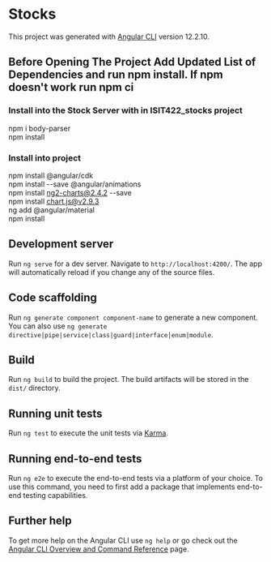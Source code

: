 # Stocks

This project was generated with [Angular CLI](https://github.com/angular/angular-cli) version 12.2.10.

## Before Opening The Project Add Updated List of Dependencies and run npm install. If npm doesn't work run npm ci 
### Install into the Stock Server with in ISIT422_stocks project
 npm i body-parser
 </br>
 npm install
 ### Install into project
  npm install @angular/cdk
 </br>
 npm install --save @angular/animations
 </br>
 npm install ng2-charts@2.4.2 --save
 </br>
 npm install chart.js@v2.9.3
 </br>
  ng add @angular/material
 </br>
 npm install
 
## Development server

Run `ng serve` for a dev server. Navigate to `http://localhost:4200/`. The app will automatically reload if you change any of the source files.

## Code scaffolding

Run `ng generate component component-name` to generate a new component. You can also use `ng generate directive|pipe|service|class|guard|interface|enum|module`.

## Build

Run `ng build` to build the project. The build artifacts will be stored in the `dist/` directory.

## Running unit tests

Run `ng test` to execute the unit tests via [Karma](https://karma-runner.github.io).

## Running end-to-end tests

Run `ng e2e` to execute the end-to-end tests via a platform of your choice. To use this command, you need to first add a package that implements end-to-end testing capabilities.

## Further help

To get more help on the Angular CLI use `ng help` or go check out the [Angular CLI Overview and Command Reference](https://angular.io/cli) page.
